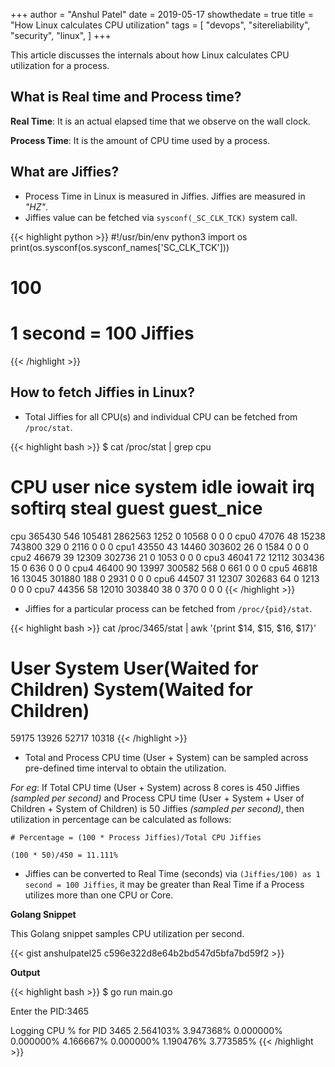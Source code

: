 +++
author = "Anshul Patel"
date = 2019-05-17
showthedate = true
title = "How Linux calculates CPU utilization"
tags = [
    "devops",
    "sitereliability",
    "security",
    "linux",
]
+++

This article discusses the internals about how Linux calculates CPU utilization for a process.

<!--more-->

## What is Real time and Process time?

__Real Time__: It is an actual elapsed time that we observe on the wall clock.

__Process Time__: It is the amount of CPU time used by a process.

## What are Jiffies?

* Process Time in Linux is measured in Jiffies. Jiffies are measured in *"HZ"*.
* Jiffies value can be fetched via `sysconf(_SC_CLK_TCK)` system call.

{{< highlight python >}}
#!/usr/bin/env python3
import os
print(os.sysconf(os.sysconf_names['SC_CLK_TCK']))
# 100
# 1 second = 100 Jiffies
{{< /highlight >}}

## How to fetch Jiffies in Linux?

* Total Jiffies for all CPU(s) and individual CPU can be fetched from `/proc/stat`.


{{< highlight bash >}}
$ cat /proc/stat | grep cpu

# CPU    user    nice    system    idle    iowait    irq    softirq    steal    guest    guest_nice

cpu     365430    546    105481    2862563    1252    0    10568    0    0    0
cpu0    47076    48    15238    743800    329    0    2116    0    0    0
cpu1    43550    43    14460    303602    26    0    1584    0    0    0
cpu2    46679    39    12309    302736    21    0    1053    0    0    0
cpu3    46041    72    12112    303436    15    0    636    0    0    0
cpu4    46400    90    13997    300582    568    0    661    0    0    0
cpu5    46818    16    13045    301880    188    0    2931    0    0    0
cpu6    44507    31    12307    302683    64    0    1213    0    0    0
cpu7    44356    58    12010    303840    38    0    370    0    0    0
{{< /highlight >}}


* Jiffies for a particular process can be fetched from `/proc/{pid}/stat`.

{{< highlight bash >}}
cat /proc/3465/stat | awk '{print $14, $15, $16, $17}'

# User    System    User(Waited for Children)    System(Waited for Children)

59175    13926    52717    10318
{{< /highlight >}}


* Total and Process CPU time (User + System) can be sampled across pre-defined time interval to obtain the utilization.

*For eg*: If Total CPU time (User + System) across 8 cores is 450 Jiffies *(sampled per second)* and Process CPU time (User + System + User of Children + System of Children) is 50 Jiffies *(sampled per second)*, then utilization in percentage can be calculated as follows:

```
# Percentage = (100 * Process Jiffies)/Total CPU Jiffies

(100 * 50)/450 = 11.111%
```

* Jiffies can be converted to Real Time (seconds) via `(Jiffies/100) as 1 second = 100 Jiffies`, it may be greater than Real Time if a Process utilizes more than one CPU or Core.

__Golang Snippet__

This Golang snippet samples CPU utilization per second.

{{< gist anshulpatel25 c596e322d8e64b2bd547d5bfa7bd59f2 >}}


__Output__

{{< highlight bash >}}
$ go run main.go

Enter the PID:3465

Logging CPU % for PID 3465
2.564103%
3.947368%
0.000000%
0.000000%
4.166667%
0.000000%
1.190476%
3.773585%
{{< /highlight >}}
